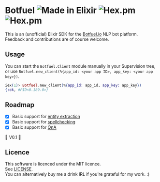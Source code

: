 # Botfuel ![Made in Elixir](https://cdn.rawgit.com/tchoutri/botfuel-elixir-sdk/master/elixir.svg) ![Hex.pm](https://img.shields.io/hexpm/v/botfuel.svg) ![Hex.pm](https://img.shields.io/hexpm/l/botfuel.svg)

This is an (unofficial) Elixir SDK for the [Botfuel.io](https://app.botfuel.io/docs) NLP bot platform.
Feedback and contributions are of course welcome.


## Usage

You can start the `Botfuel.Client` module manually in your Supervision tree, or use `Botfuel.new_client(%{app_id: <your app ID>, app_key: <your app key>})`.

```Elixir
iex(1)> Botfuel.new_client(%{app_id: app_id, app_key: app_key})
{:ok, #PID<0.189.0>}
```


## Roadmap

* [x] Basic support for [entity extraction](https://docs.botfuel.io/api#nlp-entity-extraction)
* [x] Basic support for [spellchecking](https://docs.botfuel.io/api#nlp-spell-checking)
* [x] Basic support for [QnA](https://docs.botfuel.io/api#qna)

:tada: V0.1 :tada:

## Licence

This software is licenced under the MIT licence.  
See [LICENSE](LICENSE).  
You can alternatively buy me a drink IRL if you're grateful for my work. :)
